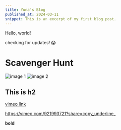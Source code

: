 ```yaml
---
title: Yuna's Blog
published_at: 2024-03-11
snippet: This is an excerpt of my first blog post.
---
```


Hello, world!

checking for updates! 😱

# Scavenger Hunt
![image 1](./w01s1/01.png)
![image 2](/w01s1/03.png)
## This is h2
[vimeo link](https://vimeo.com/921993721?share=copy)

https://vimeo.com/921993721?share=copy_underline_

**bold**
